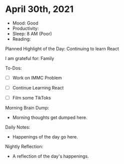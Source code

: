# April 30th, 2021

- Mood: Good
- Productivity: 
- Sleep: 8 AM (Poor)
- Reading: 

Planned Highlight of the Day: Continuing to learn React

I am grateful for: Family

To-Dos:
- [ ] Work on IMMC Problem
- [ ] Continue Learning React
- [ ] Film some TikToks


Morning Brain Dump:
- Morning thoughts get dumped here.

Daily Notes:
- Happenings of the day go here.


Nightly Reflection: 
- A reflection of the day's happenings.





